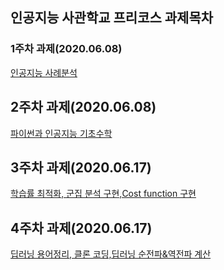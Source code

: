인공지능 사관학교 프리코스 과제목차
----------------------------------------
### 1주차 과제(2020.06.08)
  [인공지능 사례분석](https://github.com/sxzeu/precourse_gj/blob/master/1%EC%A3%BC%EC%B0%A8.ipynb)

## 2주차 과제(2020.06.08)   
  [파이썬과 인공지능 기초수학](https://github.com/sxzeu/precourse_gj/blob/master/2%E1%84%8C%E1%85%AE%E1%84%8E%E1%85%A1%E1%84%80%E1%85%AA%E1%84%8C%E1%85%A6.ipynb)

## 3주차 과제(2020.06.17)
 [학습률 최적화, 군집 분석 구현,Cost function 구현](https://github.com/sxzeu/precourse_gj/blob/master/3%EC%A3%BC%EC%B0%A8_%EA%B3%BC%EC%A0%9C%EC%9D%98_%EC%82%AC%EB%B3%B8%EC%9D%98_%EC%82%AC%EB%B3%B8.ipynb)

## 4주차 과제(2020.06.17)
  [딥러닝 용어정리, 클론 코딩,딥러닝 순전파&역전파 계산](https://github.com/sxzeu/precourse_gj/blob/master/4%EC%A3%BC%EC%B0%A8_%EA%B3%BC%EC%A0%9C_ipynb%EC%9D%98_%EC%82%AC%EB%B3%B8.ipynb)
